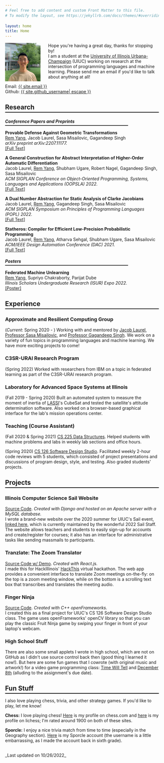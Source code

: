 ```yaml
---
# Feel free to add content and custom Front Matter to this file.
# To modify the layout, see https://jekyllrb.com/docs/themes/#overriding-theme-defaults

layout: home
title: Home
---
```

<img src="/assets/profile_pic.jpg" alt="Profile Picture" style="float:left; margin-right:5%" width="23%" />

Hope you're having a great day, thanks for stopping by!  
I am a student at the [University of Illinois Urbana-Champaign](https://cs.illinois.edu/) (UIUC) working on research at the intersection of programming languages and machine learning. Please send me an email if you'd like to talk about anything at all!

<span style="display:block">Email: <a class="u-email" href="mailto:{{ site.email }}">{{ site.email }}</a></span>
<span>Github: <a href="https://github.com/{{ site.github_username| cgi_escape | escape }}"><span class="username">{{ site.github_username| escape }}</span></a></span>


## Research ##
<hr style="margin-top:-1em; margin-bottom:1em; height:2px; background-color:black; border:none" />

#### *Conference Papers and Preprints* ####
<hr style="width:80%; border-top:dashed 1px; margin-top:-1em; margin-bottom:1em" />

**Provable Defense Against Geometric Transformations**  
<u>Rem Yang</u>, Jacob Laurel, Sasa Misailovic, Gagandeep Singh  
_arXiv preprint arXiv:2207.11177._  
[[Full Text]](https://arxiv.org/abs/2207.11177)

**A General Construction for Abstract Interpretation of Higher-Order Automatic Differentiation**  
Jacob Laurel, <u>Rem Yang</u>, Shubham Ugare, Robert Nagel, Gagandeep Singh, Sasa Misailovic  
_ACM SIGPLAN Conference on Object-Oriented Programming, Systems, Languages and Applications (OOPSLA) 2022._  
[[Full Text]](/assets/OOPSLA2022_Final.pdf)

**A Dual Number Abstraction for Static Analysis of Clarke Jacobians**  
Jacob Laurel, <u>Rem Yang</u>, Gagandeep Singh, Sasa Misailovic  
_ACM SIGPLAN Symposium on Principles of Programming Languages (POPL) 2022._  
[[Full Text]](/assets/POPL2022_Final.pdf)

**Statheros: Compiler for Efficient Low-Precision Probabilistic Programming**  
Jacob Laurel, <u>Rem Yang</u>, Atharva Sehgal, Shubham Ugare, Sasa Misailovic  
_ACM/IEEE Design Automation Conference (DAC) 2021._  
[[Full Text]](/assets/DAC2021_Final.pdf)

#### *Posters* ####
<hr style="width:80%; border-top:dashed 1px; margin-top:-1em; margin-bottom:1em" />

**Federated Machine Unlearning**  
<u>Rem Yang</u>, Supriyo Chakraborty, Parijat Dube  
_Illinois Scholars Undergraduate Research (ISUR) Expo 2022._  
[[Poster]](/assets/ISUR2022_Poster.pdf)

## Experience ##
<hr style="margin-top:-1em; margin-bottom:1em; height:2px; background-color:black; border:none" />

### **Approximate and Resilient Computing Group** ###
(*Current*: Spring 2020 - ) Working with and mentored by [Jacob Laurel](https://jsl1994.github.io/), [Professor Sasa Misailovic](https://misailo.cs.illinois.edu/), and [Professor Gagandeep Singh](https://ggndpsngh.github.io/). We work on a variety of fun topics in programming languages and machine learning. We have more exciting projects to come!

### **C3SR-URAI Research Program** ###
(Spring 2022) Worked with researchers from IBM on a topic in federated learning as part of the C3SR-URAI research program.

### **Laboratory for Advanced Space Systems at Illinois** ###
(Fall 2019 - Spring 2020) Built an automated system to measure the moment of inertia of [LASSI](https://lassiaero.web.illinois.edu/)'s CubeSat and tested the satellite's attitude determination software. Also worked on a browser-based graphical interface for the lab's mission operations center.

### **Teaching (Course Assistant)** ###
(Fall 2020 & Spring 2021) [CS 225 Data Structures](https://courses.engr.illinois.edu/cs225/sp2021/).
Helped students with machine problems and labs in weekly lab sections and office hours.  

(Spring 2020) [CS 126 Software Design Studio](https://courses.grainger.illinois.edu/cs126/sp2020/staff/).
Facilitated weekly 2-hour code reviews with 5 students, which consisted of project presentations and discussions of program design, style, and testing. Also graded students' projects.


## Projects ##
<hr style="margin-top:-1em; margin-bottom:1em; height:2px; background-color:black; border:none" />

### **Illinois Computer Science Sail Website** ###
[Source Code](https://github.com/SAIL-UIUC/sail-website). _Created with Django and hosted on an Apache server with a MySQL database._  
I wrote a brand-new website over the 2020 summer for UIUC's Sail event, [linked here](https://sail.cs.illinois.edu/), which is currently maintained by the wonderful 2022 Sail Staff. The website allows teachers and students to easily sign-up for accounts and create/register for courses; it also has an interface for administrative tasks like sending massmails to participants.

### **Tranzlate: The Zoom Translator** ###
[Source Code w/ Demo](https://github.com/remyang55/tranzlate). _Created with React.js._  
I made this for HackIllinois' [HackThis](https://hackthis.hackillinois.org/) virtual hackathon. The web app provides a convenient interface to translate Zoom meetings on-the-fly: on the top is a zoom meeting window, while on the bottom is a scrolling text box that transcribes and translates the meeting audio.

### **Finger Ninja** ###
[Source Code](https://github.com/remyang55/finger-ninja). _Created with C++ openFrameworks._  
I created this as a final project for UIUC's CS 126 Software Design Studio class. The game uses openFrameworks' openCV library so that you can play the classic Fruit Ninja game by swiping your finger in front of your laptop's webcam.

### **High School Stuff** ###
There are also some small applets I wrote in high school, which are not on GitHub as I didn't use source control back then (good thing I learned it now!). But here are some fun games that I cowrote (with original music and artwork!) for a video game programming class: [Time Will Tell](https://gamejolt.com/games/TimeWillTell/357199) and [December 8th](https://gamejolt.com/games/December8/350027) (alluding to the assignment's due date).


## Fun Stuff ##  
<hr style="margin-top:-1em; margin-bottom:1em; height:2px; background-color:black; border:none" />

I also love playing chess, trivia, and other strategy games. If you'd like to play, let me know!

**Chess:** I love playing chess! [Here](https://www.chess.com/member/pajamafairy) is my profile on chess.com and [here](https://lichess.org/@/pajamafairy) is my profile on lichess; I'm rated around 1900 on both of these sites.

**Sporcle:** I enjoy a nice trivia match from time to time (especially in the Geography section). [Here](https://www.sporcle.com/user/remythecooldude/) is my Sporcle account (the username is a little embarrassing, as I made the account back in sixth grade).

<br>
_Last updated on 10/26/2022_

